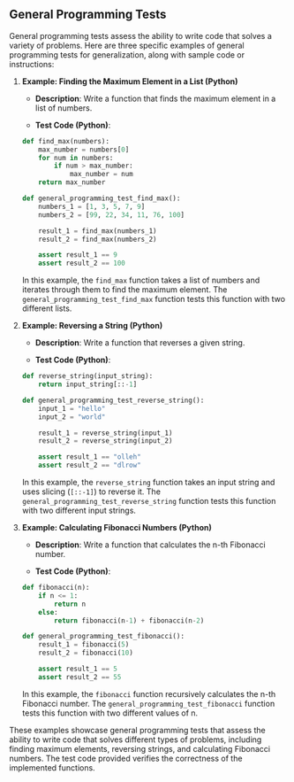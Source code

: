 ## General Programming Tests
General programming tests assess the ability to write code that solves a variety of problems. Here are three specific examples of general programming tests for generalization, along with sample code or instructions:

1. **Example: Finding the Maximum Element in a List (Python)**

   - **Description**: Write a function that finds the maximum element in a list of numbers.

   - **Test Code (Python)**:

   ```python
   def find_max(numbers):
       max_number = numbers[0]
       for num in numbers:
           if num > max_number:
               max_number = num
       return max_number

   def general_programming_test_find_max():
       numbers_1 = [1, 3, 5, 7, 9]
       numbers_2 = [99, 22, 34, 11, 76, 100]

       result_1 = find_max(numbers_1)
       result_2 = find_max(numbers_2)

       assert result_1 == 9
       assert result_2 == 100
   ```

   In this example, the `find_max` function takes a list of numbers and iterates through them to find the maximum element. The `general_programming_test_find_max` function tests this function with two different lists.

2. **Example: Reversing a String (Python)**

   - **Description**: Write a function that reverses a given string.

   - **Test Code (Python)**:

   ```python
   def reverse_string(input_string):
       return input_string[::-1]

   def general_programming_test_reverse_string():
       input_1 = "hello"
       input_2 = "world"

       result_1 = reverse_string(input_1)
       result_2 = reverse_string(input_2)

       assert result_1 == "olleh"
       assert result_2 == "dlrow"
   ```

   In this example, the `reverse_string` function takes an input string and uses slicing (`[::-1]`) to reverse it. The `general_programming_test_reverse_string` function tests this function with two different input strings.

3. **Example: Calculating Fibonacci Numbers (Python)**

   - **Description**: Write a function that calculates the n-th Fibonacci number.

   - **Test Code (Python)**:

   ```python
   def fibonacci(n):
       if n <= 1:
           return n
       else:
           return fibonacci(n-1) + fibonacci(n-2)

   def general_programming_test_fibonacci():
       result_1 = fibonacci(5)
       result_2 = fibonacci(10)

       assert result_1 == 5
       assert result_2 == 55
   ```

   In this example, the `fibonacci` function recursively calculates the n-th Fibonacci number. The `general_programming_test_fibonacci` function tests this function with two different values of n.

These examples showcase general programming tests that assess the ability to write code that solves different types of problems, including finding maximum elements, reversing strings, and calculating Fibonacci numbers. The test code provided verifies the correctness of the implemented functions.
